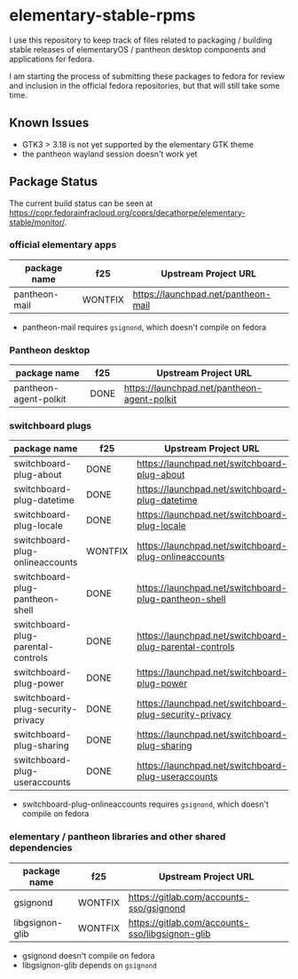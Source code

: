# elementary-stable-rpms
I use this repository to keep track of files related to packaging / building stable
releases of elementaryOS / pantheon desktop components and applications for fedora.

I am starting the process of submitting these packages to fedora for review and inclusion
in the official fedora repositories, but that will still take some time.


## Known Issues

- GTK3 > 3.18 is not yet supported by the elementary GTK theme
- the pantheon wayland session doesn't work yet


## Package Status

The current build status can be seen at <https://copr.fedorainfracloud.org/coprs/decathorpe/elementary-stable/monitor/>.


### official elementary apps

| package name                          | f25                   | Upstream Project URL                                          |
| ------------------------------------- | --------------------- | ------------------------------------------------------------- |
| pantheon-mail                         | WONTFIX               | <https://launchpad.net/pantheon-mail>                         |

- pantheon-mail requires `gsignond`, which doesn't compile on fedora


### Pantheon desktop

| package name                          | f25                   | Upstream Project URL                                          |
| ------------------------------------- | --------------------- | ------------------------------------------------------------- |
| pantheon-agent-polkit                 | DONE                  | <https://launchpad.net/pantheon-agent-polkit>                 |


### switchboard plugs

| package name                          | f25                   | Upstream Project URL                                          |
| ------------------------------------- | --------------------- | ------------------------------------------------------------- |
| switchboard-plug-about                | DONE                  | <https://launchpad.net/switchboard-plug-about>                |
| switchboard-plug-datetime             | DONE                  | <https://launchpad.net/switchboard-plug-datetime>             |
| switchboard-plug-locale               | DONE                  | <https://launchpad.net/switchboard-plug-locale>               |
| switchboard-plug-onlineaccounts       | WONTFIX               | <https://launchpad.net/switchboard-plug-onlineaccounts>       |
| switchboard-plug-pantheon-shell       | DONE                  | <https://launchpad.net/switchboard-plug-pantheon-shell>       |
| switchboard-plug-parental-controls    | DONE                  | <https://launchpad.net/switchboard-plug-parental-controls>    |
| switchboard-plug-power                | DONE                  | <https://launchpad.net/switchboard-plug-power>                |
| switchboard-plug-security-privacy     | DONE                  | <https://launchpad.net/switchboard-plug-security-privacy>     |
| switchboard-plug-sharing              | DONE                  | <https://launchpad.net/switchboard-plug-sharing>              |
| switchboard-plug-useraccounts         | DONE                  | <https://launchpad.net/switchboard-plug-useraccounts>         |

- switchboard-plug-onlineaccounts requires `gsignond`, which doesn't compile on fedora


### elementary / pantheon libraries and other shared dependencies

| package name                          | f25                   | Upstream Project URL                                          |
| ------------------------------------- | --------------------- | ------------------------------------------------------------- |
| gsignond                              | WONTFIX               | <https://gitlab.com/accounts-sso/gsignond>                    |
| libgsignon-glib                       | WONTFIX               | <https://gitlab.com/accounts-sso/libgsignon-glib>             |

- gsignond doesn't compile on fedora
- libgsignon-glib depends on `gsignond`

